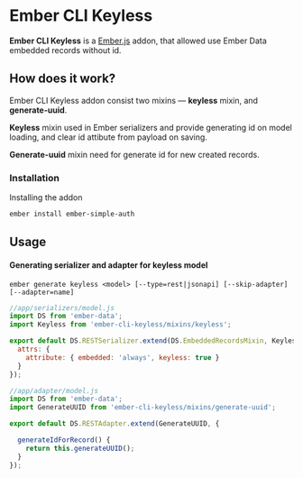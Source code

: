 # Ember CLI Keyless

__Ember CLI Keyless__ is a [Ember.js](http://emberjs.com) addon, that allowed use Ember Data embedded records without id.

## How does it work?

Ember CLI Keyless addon consist two mixins — __keyless__ mixin, and __generate-uuid__.

__Keyless__ mixin used in Ember serializers and provide generating id on model loading,
and clear id attibute from payload on saving.

__Generate-uuid__ mixin need for generate id for new created records.

### Installation

Installing the addon

```bash
ember install ember-simple-auth
```

## Usage

#### Generating serializer and adapter for keyless model
`ember generate keyless <model> [--type=rest|jsonapi] [--skip-adapter] [--adapter=name]`

```js
//app/serializers/model.js
import DS from 'ember-data';
import Keyless from 'ember-cli-keyless/mixins/keyless';

export default DS.RESTSerializer.extend(DS.EmbeddedRecordsMixin, Keyless, {
  attrs: {
    attribute: { embedded: 'always', keyless: true }
  }
});
```

```js
//app/adapter/model.js
import DS from 'ember-data';
import GenerateUUID from 'ember-cli-keyless/mixins/generate-uuid';

export default DS.RESTAdapter.extend(GenerateUUID, {

  generateIdForRecord() {
    return this.generateUUID();
  }
});
```

